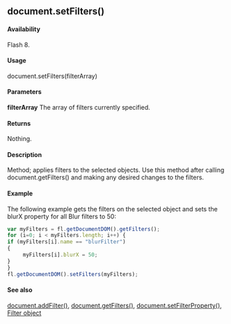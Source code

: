 ## document.setFilters()

#### Availability

Flash 8.

#### Usage

document.setFilters(filterArray)

#### Parameters

**filterArray** The array of filters currently specified.

#### Returns

Nothing.

#### Description

Method; applies filters to the selected objects. Use this method after calling document.getFilters() and making any desired changes to the filters.

#### Example

The following example gets the filters on the selected object and sets the blurX property for all Blur filters to 50:

```javascript
var myFilters = fl.getDocumentDOM().getFilters();
for (i=0; i < myFilters.length; i++) {
if (myFilters[i].name == "blurFilter")
{
     myFilters[i].blurX = 50;
}
}
fl.getDocumentDOM().setFilters(myFilters);

```
#### See also

[document.addFilter()](../Document_object/documen3.md), [document.getFilters()](../Document_object/docume79.md), [document.setFilterProperty()](../Document_object/docum520.md), [Filter object](../Filter_object/filter_summary.md)
